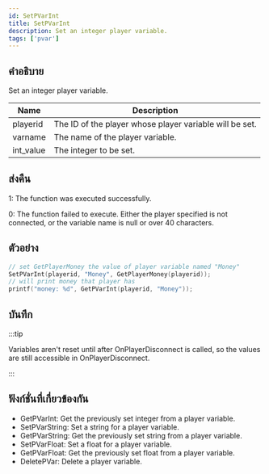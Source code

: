```yaml
---
id: SetPVarInt
title: SetPVarInt
description: Set an integer player variable.
tags: ['pvar']
---
```


## คำอธิบาย

Set an integer player variable.


| Name | Description |
|------|-------------|
|playerid | The ID of the player whose player variable will be set.|
|varname | The name of the player variable.|
|int_value | The integer to be set.|


## ส่งคืน

 1: The function was executed successfully. 

 0: The function failed to execute. Either the player specified is not connected, or the variable name is null or over 40 characters.


## ตัวอย่าง


```c
// set GetPlayerMoney the value of player variable named "Money"
SetPVarInt(playerid, "Money", GetPlayerMoney(playerid));
// will print money that player has
printf("money: %d", GetPVarInt(playerid, "Money"));
```


## บันทึก

:::tip

Variables aren't reset until after OnPlayerDisconnect is called, so the values are still accessible in OnPlayerDisconnect.

:::


## ฟังก์ชั่นที่เกี่ยวข้องกัน


-  GetPVarInt: Get the previously set integer from a player variable.
-  SetPVarString: Set a string for a player variable.
-  GetPVarString: Get the previously set string from a player variable.
-  SetPVarFloat: Set a float for a player variable.
-  GetPVarFloat: Get the previously set float from a player variable.
-  DeletePVar: Delete a player variable.